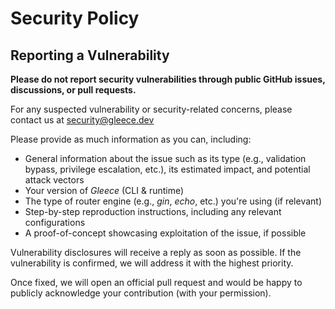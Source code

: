 # Security Policy

## Reporting a Vulnerability

**Please do not report security vulnerabilities through public GitHub issues, discussions, or pull requests.**

For any suspected vulnerability or security-related concerns, please contact us at [security@gleece.dev](mailto:security@gleece.dev?subject=[Gleece%20Security%20Report])

Please provide as much information as you can, including:

* General information about the issue such as its type (e.g., validation bypass, privilege escalation, etc.),
  its estimated impact, and potential attack vectors
* Your version of *Gleece* (CLI & runtime)
* The type of router engine (e.g., *gin*, *echo*, etc.) you're using (if relevant)
* Step-by-step reproduction instructions, including any relevant configurations
* A proof-of-concept showcasing exploitation of the issue, if possible

Vulnerability disclosures will receive a reply as soon as possible. If the vulnerability is confirmed, we will address it with the highest priority.

Once fixed, we will open an official pull request and would be happy to publicly acknowledge your contribution (with your permission).